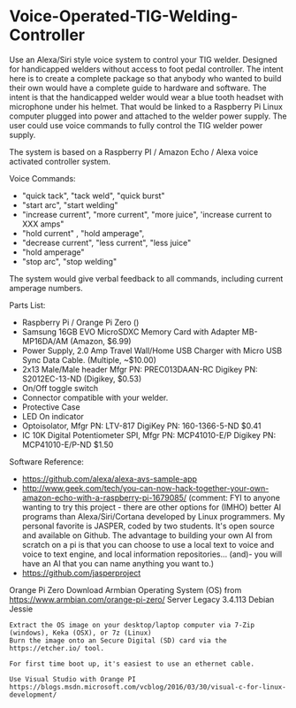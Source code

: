 # Voice-Operated-TIG-Welding-Controller
Use an Alexa/Siri style voice system to control your TIG welder.  Designed for handicapped welders without access to foot pedal controller.  The intent here is to create a complete package so that anybody who wanted to build their own would have a complete guide to hardware and software.  The intent is that the handicapped welder would wear a blue tooth headset with microphone under his helmet.  That would be linked to a Raspberry Pi Linux computer plugged into power and attached to the welder power supply.  The user could use voice commands to fully control the TIG welder power supply.  

The system is based on a Raspberry PI / Amazon Echo / Alexa voice activated controller system.

Voice Commands:

  - "quick tack", "tack weld", "quick burst"
  - "start arc", "start welding"
  - "increase current", "more current", "more juice", 'increase current to XXX amps"
  - "hold current" , "hold amperage",
  - "decrease current", "less current", "less juice"
  - "hold amperage"
  - "stop arc", "stop welding"


  The system would give verbal feedback to all commands, including current amperage numbers.

Parts List:

   - Raspberry Pi / Orange Pi Zero ()
   - Samsung 16GB EVO MicroSDXC Memory Card with Adapter MB-MP16DA/AM (Amazon, $6.99)
   - Power Supply, 2.0 Amp Travel Wall/Home USB Charger with Micro USB Sync Data Cable.  (Multiple, ~$10.00)
   - 2x13 Male/Male header Mfgr PN: PREC013DAAN-RC  Digikey PN: S2012EC-13-ND (Digikey, $0.53)
   - On/Off toggle switch
   - Connector compatible with your welder.
   - Protective Case
   - LED On indicator
   - Optoisolator, Mfgr PN: LTV-817 DigiKey PN: 160-1366-5-ND  $0.41
   - IC 10K Digital Potentiometer SPI, Mfgr PN: MCP41010-E/P Digikey PN: MCP41010-E/P-ND $1.50

Software Reference:

  - https://github.com/alexa/alexa-avs-sample-app
  - http://www.geek.com/tech/you-can-now-hack-together-your-own-amazon-echo-with-a-raspberry-pi-1679085/  (comment: FYI to anyone wanting to try this project - there are other options for (IMHO) better AI programs than Alexa/Siri/Cortana developed by Linux programmers. My personal favorite is JASPER, coded by two students. It's open source and available on Github. The advantage to building your own AI from scratch on a pi is that you can choose to use a local text to voice and voice to text engine, and local information repositories... (and)- you will have an AI that you can name anything you want to.)
  - https://github.com/jasperproject

  Orange Pi Zero
    Download Armbian Operating System (OS) from https://www.armbian.com/orange-pi-zero/
    Server Legacy 3.4.113 Debian Jessie

    Extract the OS image on your desktop/laptop computer via 7-Zip (windows), Keka (OSX), or 7z (Linux)
    Burn the image onto an Secure Digital (SD) card via the https://etcher.io/ tool.

    For first time boot up, it's easiest to use an ethernet cable.  

    Use Visual Studio with Orange PI
    https://blogs.msdn.microsoft.com/vcblog/2016/03/30/visual-c-for-linux-development/
